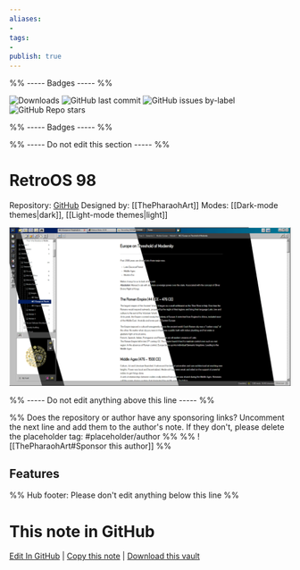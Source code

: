 ```yaml
---
aliases:
- 
tags: 
- 
publish: true
---
```


%% ----- Badges ----- %%

![Downloads](https://img.shields.io/badge/downloads-1172-573E7A?style=for-the-badge&logo=)
![GitHub last commit](https://img.shields.io/github/last-commit/ThePharaohArt/Obsidian-RetroOS98?color=573E7A&label=last%20update&logo=github&style=for-the-badge)
![GitHub issues by-label](https://img.shields.io/github/issues/ThePharaohArt/Obsidian-RetroOS98/help%20wanted?color=573E7A&logo=github&style=for-the-badge) 
![GitHub Repo stars](https://img.shields.io/github/stars/ThePharaohArt/Obsidian-RetroOS98?color=573E7A&logo=github&style=for-the-badge)

%% ----- Badges ----- %%

%% ----- Do not edit this section ----- %%

# RetroOS 98

Repository: [GitHub](https://github.com/ThePharaohArt/Obsidian-RetroOS98)
Designed by: [[ThePharaohArt]]
Modes: [[Dark-mode themes|dark]], [[Light-mode themes|light]]



![screenshot](https://github.com/ThePharaohArt/Obsidian-RetroOS98/raw/HEAD/screen.png)

%% ----- Do not edit anything above this line ----- %% 

%% Does the repository or author have any sponsoring links? Uncomment the next line and add them to the author's note. If they don't, please delete the placeholder tag: #placeholder/author %%
%% ![[ThePharaohArt#Sponsor this author]] %%


## Features



%% Hub footer: Please don't edit anything below this line %%

# This note in GitHub

<span class="git-footer">[Edit In GitHub](https://github.dev/obsidian-community/obsidian-hub/blob/main/02%20-%20Community%20Expansions/02.05%20All%20Community%20Expansions/Themes/RetroOS%2098.md "git-hub-edit-note") | [Copy this note](https://raw.githubusercontent.com/obsidian-community/obsidian-hub/main/02%20-%20Community%20Expansions/02.05%20All%20Community%20Expansions/Themes/RetroOS%2098.md "git-hub-copy-note") | [Download this vault](https://github.com/obsidian-community/obsidian-hub/archive/refs/heads/main.zip "git-hub-download-vault") </span>
